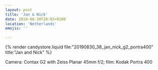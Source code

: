 ```yaml
---
layout: post
title: 'Jan & Nick'
date: 2019-08-30T20:02+0100
location: 'Netherlands'
emojis: ''

---
```


{% render candystore.liquid file:"20190830_38_jan_nick_g2_portra400" title:"Jan and Nick" %}

Camera: Contax G2 with Zeiss Planar 45mm f/2; film: Kodak Portra 400
